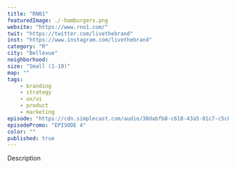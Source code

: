 ```yaml
---
title: "RN01"
featuredImage: ./-hamburgers.png
website: "https://www.rno1.com/"
twit: "https://twitter.com/livethebrand"
inst: "https://www.instagram.com/livethebrand"
category: "R"
city: "Bellevue"
neighborhood:
size: "Small (1-10)"
map: ""
tags:
    - branding
    - strategy
    - ux/ui
    - product
    - marketing
episode: "https://cdn.simplecast.com/audio/30dabfb8-c618-43a5-81c7-c5c83750983a/episodes/98f94fa7-ff20-4384-b09e-243e8aa8d020/audio/78c61cc9-8b92-47c6-a5c3-44e8638a8683/default_tc.mp3"
episodePromo: "EPISODE 4"
color: ""
published: true
---
```


Description
